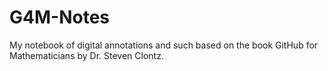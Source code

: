 # G4M-Notes
My notebook of digital annotations and such based on the book GitHub for Mathematicians by Dr. Steven Clontz.
